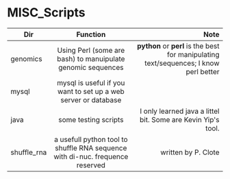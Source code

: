 # MISC_Scripts


| Dir        | Function           | Note  |
| ------------- |:-------------:| -----:|
| genomics    | Using Perl (some are bash) to manuipulate genomic sequences  | **python** or **perl** is the best for manipulating text/sequences; I know perl better  |
| mysql | mysql is useful if you want to set up a web server or database | |
| java | some testing scripts | I only learned java a littel bit. Some are Kevin Yip's tool. |
| shuffle_rna | a usefull python tool to shuffle RNA sequence with di-nuc. frequence reserved | written by P. Clote|










